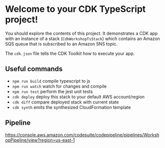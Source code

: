 # Welcome to your CDK TypeScript project!

You should explore the contents of this project. It demonstrates a CDK app with an instance of a stack (`CdkWorkshopTsStack`)
which contains an Amazon SQS queue that is subscribed to an Amazon SNS topic.

The `cdk.json` file tells the CDK Toolkit how to execute your app.

## Useful commands

 * `npm run build`   compile typescript to js
 * `npm run watch`   watch for changes and compile
 * `npm run test`    perform the jest unit tests
 * `cdk deploy`      deploy this stack to your default AWS account/region
 * `cdk diff`        compare deployed stack with current state
 * `cdk synth`       emits the synthesized CloudFormation template

 ## Pipeline 
 https://console.aws.amazon.com/codesuite/codepipeline/pipelines/WorkshopPipeline/view?region=us-east-1 
